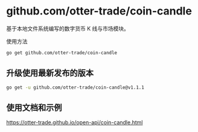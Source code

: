 # github.com/otter-trade/coin-candle

基于本地文件系统编写的数字货币 K 线与市场模块。

使用方法

```bash
go get github.com/otter-trade/coin-candle
```

## 升级使用最新发布的版本

```bash
go get -u github.com/otter-trade/coin-candle@v1.1.1
```

## 使用文档和示例

https://otter-trade.github.io/open-api/coin-candle.html

